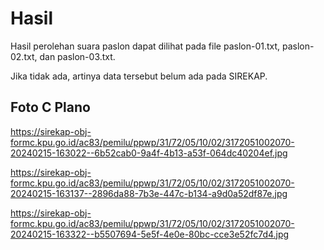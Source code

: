 # Hasil

Hasil perolehan suara paslon dapat dilihat pada file paslon-01.txt, paslon-02.txt, dan paslon-03.txt.

Jika tidak ada, artinya data tersebut belum ada pada SIREKAP.

## Foto C Plano

https://sirekap-obj-formc.kpu.go.id/ac83/pemilu/ppwp/31/72/05/10/02/3172051002070-20240215-163022--6b52cab0-9a4f-4b13-a53f-064dc40204ef.jpg

https://sirekap-obj-formc.kpu.go.id/ac83/pemilu/ppwp/31/72/05/10/02/3172051002070-20240215-163137--2896da88-7b3e-447c-b134-a9d0a52df87e.jpg

https://sirekap-obj-formc.kpu.go.id/ac83/pemilu/ppwp/31/72/05/10/02/3172051002070-20240215-163322--b5507694-5e5f-4e0e-80bc-cce3e52fc7d4.jpg
